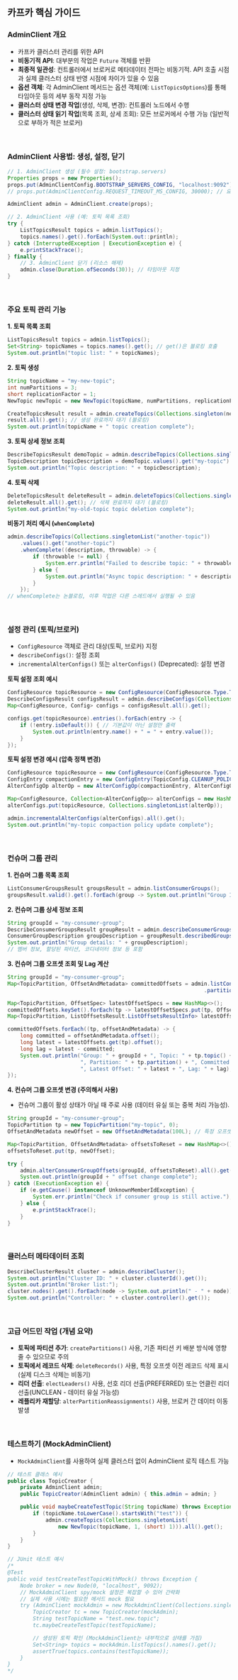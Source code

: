 ## 카프카 핵심 가이드

### AdminClient 개요

- 카프카 클러스터 관리를 위한 API
- **비동기적 API**: 대부분의 작업은 `Future` 객체를 반환
- **최종적 일관성**: 컨트롤러에서 브로커로 메타데이터 전파는 비동기적. API 호출 시점과 실제 클러스터 상태 반영 시점에 차이가 있을 수 있음
- **옵션 객체**: 각 AdminClient 메서드는 옵션 객체(예: `ListTopicsOptions`)를 통해 타임아웃 등의 세부 동작 지정 가능
- **클러스터 상태 변경 작업**(생성, 삭제, 변경): 컨트롤러 노드에서 수행
- **클러스터 상태 읽기 작업**(목록 조회, 상세 조회): 모든 브로커에서 수행 가능 (일반적으로 부하가 적은 브로커)

<br>

### AdminClient 사용법: 생성, 설정, 닫기

```java
// 1. AdminClient 생성 (필수 설정: bootstrap.servers)
Properties props = new Properties();
props.put(AdminClientConfig.BOOTSTRAP_SERVERS_CONFIG, "localhost:9092");
// props.put(AdminClientConfig.REQUEST_TIMEOUT_MS_CONFIG, 30000); // 요청 타임아웃 (기본값 120초)

AdminClient admin = AdminClient.create(props);

// 2. AdminClient 사용 (예: 토픽 목록 조회)
try {
    ListTopicsResult topics = admin.listTopics();
    topics.names().get().forEach(System.out::println);
} catch (InterruptedException | ExecutionException e) {
    e.printStackTrace();
} finally {
    // 3. AdminClient 닫기 (리소스 해제)
    admin.close(Duration.ofSeconds(30)); // 타임아웃 지정
}
```

<br>

### 주요 토픽 관리 기능

**1. 토픽 목록 조회**
```java
ListTopicsResult topics = admin.listTopics();
Set<String> topicNames = topics.names().get(); // get()은 블로킹 호출
System.out.println("topic list: " + topicNames);
```

**2. 토픽 생성**
```java
String topicName = "my-new-topic";
int numPartitions = 3;
short replicationFactor = 1;
NewTopic newTopic = new NewTopic(topicName, numPartitions, replicationFactor);

CreateTopicsResult result = admin.createTopics(Collections.singleton(newTopic));
result.all().get(); // 생성 완료까지 대기 (블로킹)
System.out.println(topicName + " topic creation complete");
```

**3. 토픽 상세 정보 조회**
```java
DescribeTopicsResult demoTopic = admin.describeTopics(Collections.singletonList("my-topic"));
TopicDescription topicDescription = demoTopic.values().get("my-topic").get();
System.out.println("Topic description: " + topicDescription);
```

**4. 토픽 삭제**
```java
DeleteTopicsResult deleteResult = admin.deleteTopics(Collections.singletonList("my-old-topic"));
deleteResult.all().get(); // 삭제 완료까지 대기 (블로킹)
System.out.println("my-old-topic topic deletion complete");
```

**비동기 처리 예시 (`whenComplete`)**
```java
admin.describeTopics(Collections.singletonList("another-topic"))
    .values().get("another-topic")
    .whenComplete((description, throwable) -> {
        if (throwable != null) {
            System.err.println("Failed to describe topic: " + throwable.getMessage());
        } else {
            System.out.println("Async topic description: " + description);
        }
    });
// whenComplete는 논블로킹, 이후 작업은 다른 스레드에서 실행될 수 있음
```

<br>

### 설정 관리 (토픽/브로커)

- `ConfigResource` 객체로 관리 대상(토픽, 브로커) 지정
- `describeConfigs()`: 설정 조회
- `incrementalAlterConfigs()` 또는 `alterConfigs()` (Deprecated): 설정 변경

**토픽 설정 조회 예시**
```java
ConfigResource topicResource = new ConfigResource(ConfigResource.Type.TOPIC, "my-topic");
DescribeConfigsResult configsResult = admin.describeConfigs(Collections.singleton(topicResource));
Map<ConfigResource, Config> configs = configsResult.all().get();

configs.get(topicResource).entries().forEach(entry -> {
    if (!entry.isDefault()) { // 기본값이 아닌 설정만 출력
        System.out.println(entry.name() + " = " + entry.value());
    }
});
```

**토픽 설정 변경 예시 (압축 정책 변경)**
```java
ConfigResource topicResource = new ConfigResource(ConfigResource.Type.TOPIC, "my-topic");
ConfigEntry compactionEntry = new ConfigEntry(TopicConfig.CLEANUP_POLICY_CONFIG, TopicConfig.CLEANUP_POLICY_COMPACT);
AlterConfigOp alterOp = new AlterConfigOp(compactionEntry, AlterConfigOp.OpType.SET);

Map<ConfigResource, Collection<AlterConfigOp>> alterConfigs = new HashMap<>();
alterConfigs.put(topicResource, Collections.singletonList(alterOp));

admin.incrementalAlterConfigs(alterConfigs).all().get();
System.out.println("my-topic compaction policy update complete");
```

<br>

### 컨슈머 그룹 관리

**1. 컨슈머 그룹 목록 조회**
```java
ListConsumerGroupsResult groupsResult = admin.listConsumerGroups();
groupsResult.valid().get().forEach(group -> System.out.println("Group ID: " + group.groupId()));
```

**2. 컨슈머 그룹 상세 정보 조회**
```java
String groupId = "my-consumer-group";
DescribeConsumerGroupsResult groupResult = admin.describeConsumerGroups(Collections.singletonList(groupId));
ConsumerGroupDescription groupDescription = groupResult.describedGroups().get(groupId).get();
System.out.println("Group details: " + groupDescription);
// 멤버 정보, 할당된 파티션, 코디네이터 정보 등 포함
```

**3. 컨슈머 그룹 오프셋 조회 및 Lag 계산**
```java
String groupId = "my-consumer-group";
Map<TopicPartition, OffsetAndMetadata> committedOffsets = admin.listConsumerGroupOffsets(groupId)
                                                              .partitionsToOffsetAndMetadata().get();

Map<TopicPartition, OffsetSpec> latestOffsetSpecs = new HashMap<>();
committedOffsets.keySet().forEach(tp -> latestOffsetSpecs.put(tp, OffsetSpec.latest()));
Map<TopicPartition, ListOffsetsResult.ListOffsetsResultInfo> latestOffsets = admin.listOffsets(latestOffsetSpecs).all().get();

committedOffsets.forEach((tp, offsetAndMetadata) -> {
    long committed = offsetAndMetadata.offset();
    long latest = latestOffsets.get(tp).offset();
    long lag = latest - committed;
    System.out.println("Group: " + groupId + ", Topic: " + tp.topic() + 
                       ", Partition: " + tp.partition() + ", Committed Offset: " + committed +
                       ", Latest Offset: " + latest + ", Lag: " + lag);
});
```

**4. 컨슈머 그룹 오프셋 변경 (주의해서 사용)**
- 컨슈머 그룹이 활성 상태가 아닐 때 주로 사용 (데이터 유실 또는 중복 처리 가능성).
```java
String groupId = "my-consumer-group";
TopicPartition tp = new TopicPartition("my-topic", 0);
OffsetAndMetadata newOffset = new OffsetAndMetadata(100L); // 특정 오프셋으로 변경

Map<TopicPartition, OffsetAndMetadata> offsetsToReset = new HashMap<>();
offsetsToReset.put(tp, newOffset);

try {
    admin.alterConsumerGroupOffsets(groupId, offsetsToReset).all().get();
    System.out.println(groupId + " offset change complete");
} catch (ExecutionException e) {
    if (e.getCause() instanceof UnknownMemberIdException) {
        System.err.println("Check if consumer group is still active.");
    } else {
        e.printStackTrace();
    }
}
```

<br>

### 클러스터 메타데이터 조회

```java
DescribeClusterResult cluster = admin.describeCluster();
System.out.println("Cluster ID: " + cluster.clusterId().get());
System.out.println("Broker list:");
cluster.nodes().get().forEach(node -> System.out.println(" - " + node));
System.out.println("Controller: " + cluster.controller().get());
```

<br>

### 고급 어드민 작업 (개념 요약)

- **토픽에 파티션 추가**: `createPartitions()` 사용, 기존 파티션 키 배분 방식에 영향 줄 수 있으므로 주의
- **토픽에서 레코드 삭제**: `deleteRecords()` 사용, 특정 오프셋 이전 레코드 삭제 표시 (실제 디스크 삭제는 비동기)
- **리더 선출**: `electLeaders()` 사용, 선호 리더 선출(PREFERRED) 또는 언클린 리더 선출(UNCLEAN - 데이터 유실 가능성)
- **레플리카 재할당**: `alterPartitionReassignments()` 사용, 브로커 간 데이터 이동 발생

<br>

### 테스트하기 (MockAdminClient)

- `MockAdminClient`를 사용하여 실제 클러스터 없이 AdminClient 로직 테스트 가능

```java
// 테스트 클래스 예시
public class TopicCreator {
    private AdminClient admin;
    public TopicCreator(AdminClient admin) { this.admin = admin; }

    public void maybeCreateTestTopic(String topicName) throws Exception {
        if (topicName.toLowerCase().startsWith("test")) {
            admin.createTopics(Collections.singletonList(
                new NewTopic(topicName, 1, (short) 1))).all().get();
        }
    }
}

// JUnit 테스트 예시
/*
@Test
public void testCreateTestTopicWithMock() throws Exception {
    Node broker = new Node(0, "localhost", 9092);
    // MockAdminClient spy/mock 설정은 복잡할 수 있어 간략화
    // 실제 사용 시에는 필요한 메서드 mock 필요
    try (AdminClient mockAdmin = new MockAdminClient(Collections.singletonList(broker), broker)) {
        TopicCreator tc = new TopicCreator(mockAdmin);
        String testTopicName = "test.new.topic";
        tc.maybeCreateTestTopic(testTopicName);

        // 생성된 토픽 확인 (MockAdminClient는 내부적으로 상태를 가짐)
        Set<String> topics = mockAdmin.listTopics().names().get();
        assertTrue(topics.contains(testTopicName));
    }
}
*/
